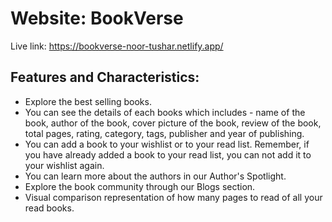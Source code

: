 # Website: BookVerse

Live link: https://bookverse-noor-tushar.netlify.app/

## Features and Characteristics:

-  Explore the best selling books.
-  You can see the details of each books which includes - name of the book, author of the book, cover picture of the book, review of the book, total pages, rating, category, tags, publisher and year of publishing.
-  You can add a book to your wishlist or to your read list. Remember, if you have already added a book to your read list, you can not add it to your wishlist again.
-  You can learn more about the authors in our Author's Spotlight.
-  Explore the book community through our Blogs section.
-  Visual comparison representation of how many pages to read of all your read books.
